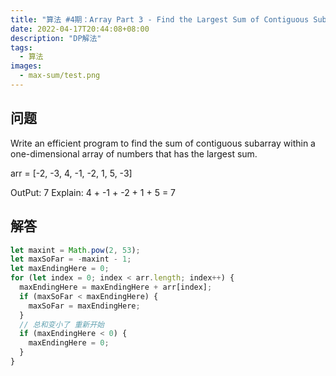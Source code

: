 ```yaml
---
title: "算法 #4期：Array Part 3 - Find the Largest Sum of Contiguous Subarray "
date: 2022-04-17T20:44:08+08:00
description: "DP解法"
tags:
  - 算法
images:
  - max-sum/test.png
---
```


## 问题

Write an efficient program to find the sum of contiguous subarray within a one-dimensional array of numbers that has the largest sum.

arr = [-2, -3, 4, -1, -2, 1, 5, -3]

OutPut: 7
Explain: 4 + -1 + -2 + 1 + 5 = 7

## 解答

```ts
let maxint = Math.pow(2, 53);
let maxSoFar = -maxint - 1;
let maxEndingHere = 0;
for (let index = 0; index < arr.length; index++) {
  maxEndingHere = maxEndingHere + arr[index];
  if (maxSoFar < maxEndingHere) {
    maxSoFar = maxEndingHere;
  }
  // 总和变小了 重新开始
  if (maxEndingHere < 0) {
    maxEndingHere = 0;
  }
}
```
